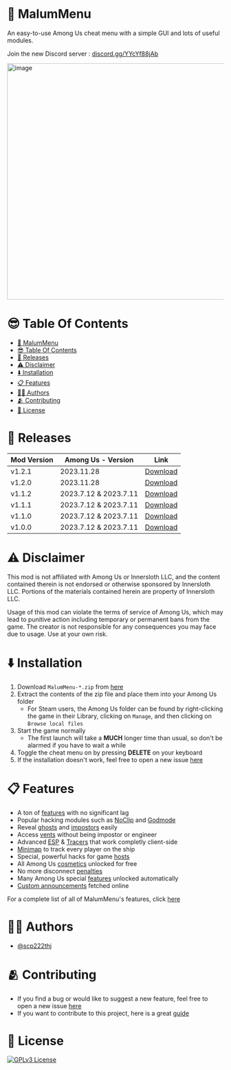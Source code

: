 # 👻 MalumMenu

An easy-to-use Among Us cheat menu with a simple GUI and lots of useful modules. 

Join the new Discord server : [discord.gg/YYcYf88jAb](https://discord.gg/YYcYf88jAb)

<img width="550" alt="image" src="https://cdn.discordapp.com/attachments/1097928762324168744/1133767845558362202/image.png">

# 😎 Table Of Contents

- [👻 MalumMenu](#-malummenu)
- [😎 Table Of Contents](#-table-of-contents)
- [🎁 Releases](#-releases)
- [⚠️ Disclaimer](#️-disclaimer)
- [⬇️ Installation](#️-installation)
- [📋 Features](#-features)
- [🧑‍💻 Authors](#-authors)
- [🫂 Contributing](#-contributing)
- [📜 License](#-license)

# 🎁 Releases
| Mod Version| Among Us - Version | Link |
|----------|-------------|-----------------|
| v1.2.1 | 2023.11.28 | [Download](https://github.com/scp222thj/MalumMenu/releases/download/v1.2.1/MalumMenu-1.2.1.zip) |
| v1.2.0 | 2023.11.28 | [Download](https://github.com/scp222thj/MalumMenu/releases/download/v1.2.0/MalumMenu-1.2.0.zip) |
| v1.1.2 | 2023.7.12 & 2023.7.11 | [Download](https://github.com/scp222thj/MalumMenu/releases/download/v1.1.2/MalumMenu-1.1.2.zip) |
| v1.1.1 | 2023.7.12 & 2023.7.11 | [Download](https://github.com/scp222thj/MalumMenu/releases/download/v1.1.1/MalumMenu-1.1.1.zip) |
| v1.1.0 | 2023.7.12 & 2023.7.11 | [Download](https://github.com/scp222thj/MalumMenu/releases/download/v1.1.0/MalumMenu-1.1.0.zip) |
| v1.0.0 | 2023.7.12 & 2023.7.11 | [Download](https://github.com/scp222thj/MalumMenu/releases/download/v1.0.0/MalumMenu-1.0.0.zip) |


# ⚠️ Disclaimer

This mod is not affiliated with Among Us or Innersloth LLC, and the content contained therein is not endorsed or otherwise sponsored by Innersloth LLC. Portions of the materials contained herein are property of Innersloth LLC. 

Usage of this mod can violate the terms of service of Among Us, which may lead to punitive action including temporary or permanent bans from the game. The creator is not responsible for any consequences you may face due to usage. Use at your own risk.
# ⬇️ Installation

1. Download `MalumMenu-*.zip` from [here](https://github.com/scp222thj/MalumMenu/releases/latest)
2. Extract the contents of the zip file and place them into your Among Us folder
    - For Steam users, the Among Us folder can be found by right-clicking the game in their Library, clicking on `Manage`, and then clicking on `Browse local files`
3. Start the game normally
    - The first launch will take a **MUCH** longer time than usual, so don't be alarmed if you have to wait a while
4. Toggle the cheat menu on by pressing **DELETE** on your keyboard
5. If the installation doesn't work, feel free to open a new issue [here](https://github.com/scp222thj/MalumMenu/issues/new)
# 📋 Features

- A ton of [features](https://github.com/scp222thj/MalumMenu/blob/main/FEATURES.md) with no significant lag
- Popular hacking modules such as [NoClip](https://github.com/scp222thj/MalumMenu/blob/main/FEATURES.md#noclip) and [Godmode](https://github.com/scp222thj/MalumMenu/blob/main/FEATURES.md#godmode)
- Reveal [ghosts](https://github.com/scp222thj/MalumMenu/blob/main/FEATURES.md#seeghosts) and [impostors](https://github.com/scp222thj/MalumMenu/blob/main/FEATURES.md#seeroles) easily
- Access [vents](https://github.com/scp222thj/MalumMenu/blob/main/FEATURES.md#usevents) without being impostor or engineer
- Advanced [ESP](https://github.com/scp222thj/MalumMenu/blob/main/FEATURES.md#esp) & [Tracers](https://github.com/scp222thj/MalumMenu/blob/main/FEATURES.md#tracers) that work completly client-side
- [Minimap](https://github.com/scp222thj/MalumMenu/blob/main/FEATURES.md#minimap) to track every player on the ship
- Special, powerful hacks for game [hosts](https://github.com/scp222thj/MalumMenu/blob/main/FEATURES.md#host-only)
- All Among Us [cosmetics](https://github.com/scp222thj/MalumMenu/blob/main/FEATURES.md#freecosmetics) unlocked for free
- No more disconnect [penalties](https://github.com/scp222thj/MalumMenu/blob/main/FEATURES.md#avoidpenalties)
- Many Among Us special [features](https://github.com/scp222thj/MalumMenu/blob/main/FEATURES.md#unlockfeatures) unlocked automatically
- [Custom announcements](https://github.com/scp222thj/MalumMenu/blob/main/FEATURES.md#malumnews) fetched online

For a complete list of all of MalumMenu's features, click [here](https://github.com/scp222thj/MalumMenu/blob/main/FEATURES.md)
# 🧑‍💻 Authors

- [@scp222thj](https://scp222thj.dev)
# 🫂 Contributing

- If you find a bug or would like to suggest a new feature, feel free to open a new issue [here](https://github.com/scp222thj/MalumMenu/issues/new)
- If you want to contribute to this project, here is a great [guide](https://docs.github.com/en/get-started/quickstart/contributing-to-projects)
# 📜 License

[![GPLv3 License](https://img.shields.io/badge/License-GPL%20v3-yellow.svg)](https://choosealicense.com/licenses/gpl-3.0/)
